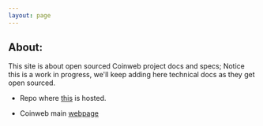 ```yaml
---
layout: page
---
```


## About:

This site is about open sourced Coinweb project docs and specs; Notice this is a work in progress, we'll keep adding here technical docs
as they get open sourced.

* Repo where [this](https://github.com/coinweb/technical-docs) is hosted.

* Coinweb main [webpage](https://coinweb.io)

